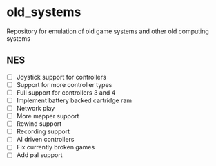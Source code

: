 # old_systems
Repository for emulation of old game systems and other old computing systems

## NES
- [ ] Joystick support for controllers
- [ ] Support for more controller types
- [ ] Full support for controllers 3 and 4
- [ ] Implement battery backed cartridge ram
- [ ] Network play
- [ ] More mapper support
- [ ] Rewind support
- [ ] Recording support
- [ ] AI driven controllers
- [ ] Fix currently broken games
- [ ] Add pal support